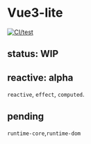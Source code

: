 # Vue3-lite

[![CI/test](https://github.com/Akimotorakiyu/vue3-lite/workflows/CI/test/badge.svg)](https://github.com/Akimotorakiyu/vue3-lite/actions?query=workflow%3ACI%2Ftest)

## status: WIP

## reactive: alpha

`reactive`, `effect`, `computed`.

## pending

`runtime-core`,`runtime-dom`
